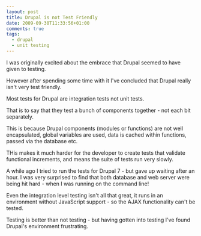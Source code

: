 ```yaml
---
layout: post
title: Drupal is not Test Friendly
date: 2009-09-30T11:33:56+01:00
comments: true
tags:
  - drupal
  - unit testing
---
```


I was originally excited about the embrace that Drupal seemed to have given to testing.

However after spending some time with it I've concluded that Drupal really isn't very test friendly.

Most tests for Drupal are integration tests not unit tests.

That is to say that they test a bunch of components together - not each bit separately.

This is because Drupal components (modules or functions) are not well encapsulated, global variables are used, data is cached within functions,  passed via the database etc.

THis makes it much harder for the developer to create tests that validate functional increments, and means the suite of tests run very slowly.

A while ago I tried to run the tests for Drupal 7 - but gave up waiting after an hour. I was very surprised to find that both database and web server were being hit hard - when I was running on the command line!

Even the integration level testing isn't all that great, it runs in an environment without JavaScript support - so the AJAX functionality can't be tested.

Testing is better than not testing - but having gotten into testing I've found Drupal's environment frustrating.
